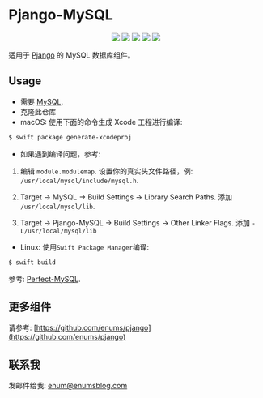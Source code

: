 # Pjango-MySQL


<p align="center">
	<img src="https://img.shields.io/badge/Build-Passing-brightgreen.svg?style=flat">
	<img src="https://img.shields.io/badge/Swift-3.2-orange.svg?style=flat">
	<img src="https://img.shields.io/badge/Perfect-2.x-orange.svg?style=flat">
   <img src="https://img.shields.io/badge/Platforms-OS%20X%20%7C%20Linux%20-lightgray.svg?style=flat">
   <img src="https://img.shields.io/badge/License-Apache-lightgrey.svg?style=flat">
</p>

适用于 [Pjango](https://github.com/enums/pjango) 的 MySQL 数据库组件。

## Usage

- 需要 [MySQL](https://www.mysql.com).
- 克隆此仓库
- macOS: 使用下面的命令生成 Xcode 工程进行编译:

```bash
$ swift package generate-xcodeproj
```

- 如果遇到编译问题，参考:

1. 编辑 `module.modulemap`. 设置你的真实头文件路径，例: `/usr/local/mysql/include/mysql.h`.

2. Target -> MySQL -> Build Settings -> Library Search Paths. 添加 `/usr/local/mysql/lib`.

3. Target -> Pjango-MySQL -> Build Settings -> Other Linker Flags. 添加 `-L/usr/local/mysql/lib`


- Linux: 使用`Swift Package Manager`编译:

```bash
$ swift build
```

参考: [Perfect-MySQL](https://github.com/PerfectlySoft/Perfect-MySQL).

## 更多组件

请参考: [https://github.com/enums/pjango](https://github.com/enums/pjango)

## 联系我

发邮件给我: [enum@enumsblog.com](mailto:enum@enumsblog.com)
